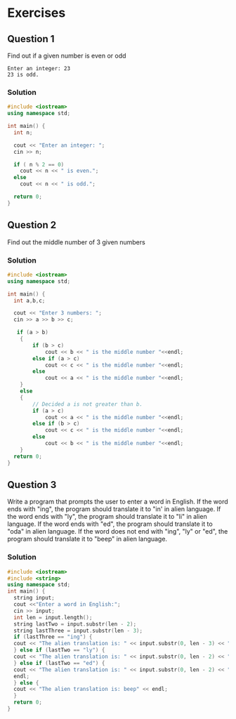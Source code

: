 # Exercises

## Question 1
Find out if a given number is even or odd
```
Enter an integer: 23
23 is odd.
```
### Solution
```c++
#include <iostream>
using namespace std;

int main() {
  int n;

  cout << "Enter an integer: ";
  cin >> n;

  if ( n % 2 == 0)
    cout << n << " is even.";
  else
    cout << n << " is odd.";

  return 0;
}
```

## Question 2
Find out the middle number of 3 given numbers
### Solution
```c++
#include <iostream>
using namespace std;

int main() {
  int a,b,c;

  cout << "Enter 3 numbers: ";
  cin >> a >> b >> c;

   if (a > b)
    {
        if (b > c)
            cout << b << " is the middle number "<<endl;
        else if (a > c)
            cout << c << " is the middle number "<<endl;
        else
            cout << a << " is the middle number "<<endl;
    }
    else
    {
        // Decided a is not greater than b.
        if (a > c)
            cout << a << " is the middle number "<<endl;
        else if (b > c)
            cout << c << " is the middle number "<<endl;
        else
            cout << b << " is the middle number "<<endl;
    }
  return 0;
}
```
## Question 3
Write a program that prompts the user to enter a word in English. If the word ends with "ing", the program should translate it to "in' in alien language. If the word ends with "ly", the program should translate it to "li" in alien language. If the word ends with "ed", the program should translate it to "oda" in alien language. If the word does not end with "ing", "ly" or "ed", the program should translate it to "beep" in alien language.
### Solution
```c++
#include <iostream>
#include <string>
using namespace std;
int main() {
  string input;
  cout <<"Enter a word in English:";
  cin >> input;
  int len = input.length();
  string lastTwo = input.substr(len - 2);
  string lastThree = input.substr(len - 3);
  if (lastThree == "ing") {
  cout << "The alien translation is: " << input.substr(0, len - 3) << "in'" << endl;
  } else if (lastTwo == "ly") {
  cout << "The alien translation is: " << input.substr(0, len - 2) << "li" << endl;
  } else if (lastTwo == "ed") {
  cout << "The alien translation is: " << input.substr(0, len - 2) << "oda" <<
  endl;
  } else {
  cout << "The alien translation is: beep" << endl;
  }
  return 0;
}
```
